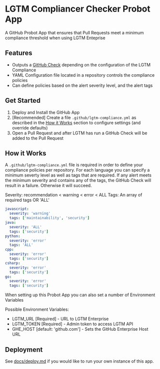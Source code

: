 # LGTM Compliancer Checker Probot App

A GitHub Probot App that ensures that Pull Requests meet a minimum compliance threshold when using LGTM Enteprise


## Features
- Outputs a [GitHub Check](https://developer.github.com/v3/checks/) depending on the configuration of the LGTM Compliance 
- YAML Configuration file located in a repository controls the compliance policies
- Can define policies based on the alert severity level, and the alert tags

## Get Started

1. Deploy and Install the GitHub App
2. [Recommended] Create a file `.github/lgtm-compliance.yml` as described in the [How it Works](#How-it-Works) section to configure settings (and override defaults)
4. Open a Pull Request and after LGTM has run a GitHub Check will be added to the Pull Request

## How it Works

A `.github/lgtm-compliance.yml` file is required in order to define your compliance policies per repository. For each language you can specify a minimum severty level as well as tags that are required. If any alert meets the minimum severity and contains any of the tags, the GitHub Check will result in a failure. Otherwise it will succeed.

Severity: recommendation < warning < error < ALL
Tags: An array of required tags OR 'ALL'

```yml
javascript:
  severity: 'warning'
  tags: ['maintainability', 'security']
java:
  severity: 'ALL'
  tags: ['security']
python:
  severity: 'error'
  tags: 'ALL'
cpp:
  severity: 'error'
  tags: ['security']
csharp:
  severity: 'error'
  tags: ['security']
go:
  severity: 'error'
  tags: ['security']
```

When setting up this Probot App you can also set a number of Environment Variables

Possible Environment Variables:
- LGTM_URL [Required] - URL to LGTM Enterprise
- LGTM_TOKEN [Required] - Admin token to access LGTM API
- GHE_HOST [default: 'github.com'] - Sets the GitHub Enterprise Host URL

## Deployment

See [docs/deploy.md](docs/deploy.md) if you would like to run your own instance of this app.
